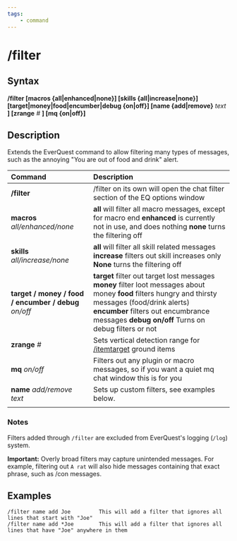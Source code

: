 ```yaml
---
tags:
    - command
---
```

# /filter

## Syntax

**/filter [macros {all|enhanced|none}] [skills {all|increase|none}] [target|money|food|encumber|debug {on|off}] [name {add|remove}** _text_ **] [zrange** _#_ **] [mq {on|off}]**

## Description

Extends the EverQuest command to allow filtering many types of messages, such as the annoying "You are out of food and drink" alert. 

| **Command** | Description |
| :--- | :--- |
| **/filter** | /filter on its own will open the chat filter section of the EQ options window |
| **macros** _all/enhanced/none_ | **all** will filter all macro messages, except for macro end  **enhanced** is currently not in use, and does nothing  **none** turns the filtering off |
| **skills** _all/increase/none_ | **all** will filter all skill related messages  **increase** filters out skill increases only  **None** turns the filtering off |
| **target / money / food / encumber / debug** _on/off_ | **target** filter out target lost messages  **money** filter loot messages about money  **food** filters hungry and thirsty messages (food/drink alerts)  **encumber** filters out encumbrance messages  **debug on/off** Turns on debug filters or not |
| **zrange** _#_ | Sets vertical detection range for [/itemtarget](itemtarget.md) ground items
| **mq** _on/off_ | Filters out any plugin or macro messages, so if you want a quiet mq chat window this is for you |
| **name** _add/remove_ _text_ | Sets up custom filters, see examples below. |
|  |  |

### Notes

Filters added through `/filter` are excluded from EverQuest's logging (`/log`) system.

**Important:** Overly broad filters may capture unintended messages. For example, filtering out `A rat` will also hide messages containing that exact phrase, such as /con messages.

## Examples

```text
/filter name add Joe         This will add a filter that ignores all lines that start with "Joe"
/filter name add *Joe        This will add a filter that ignores all lines that have "Joe" anywhere in them
```